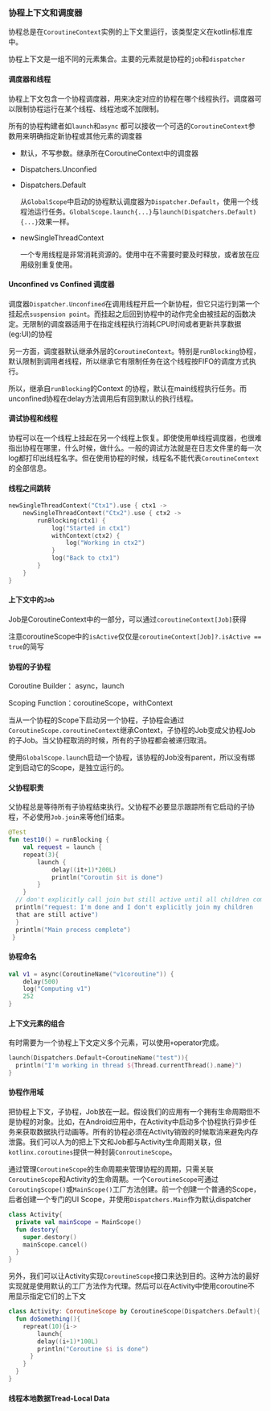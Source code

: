 ### 协程上下文和调度器

协程总是在`CoroutineContext`实例的上下文里运行，该类型定义在kotlin标准库中。

协程上下文是一组不同的元素集合。主要的元素就是协程的`job`和`dispatcher`

#### 调度器和线程

协程上下文包含一个协程调度器，用来决定对应的协程在哪个线程执行。调度器可以限制协程运行在某个线程、线程池或不加限制。

所有的协程构建者如`launch`和`async` 都可以接收一个可选的`CoroutineContext`参数用来明确指定新协程或其他元素的调度器

* 默认，不写参数。继承所在CoroutineContext中的调度器

* Dispatchers.Unconfied

* Dispatchers.Default

  从`GlobalScope`中启动的协程默认调度器为`Dispatcher.Default`，使用一个线程池运行任务。`GlobalScope.launch{...}`与`launch(Dispatchers.Default){...}`效果一样。

* newSingleThreadContext

  一个专用线程是非常消耗资源的。使用中在不需要时要及时释放，或者放在应用级别重复使用。

#### Unconfined  vs Confined 调度器

调度器`Dispatcher.Unconfined`在调用线程开启一个新协程，但它只运行到第一个挂起点`suspension point`。而挂起之后回到协程中的动作完全由被挂起的函数决定。无限制的调度器适用于在指定线程执行消耗CPU时间或者更新共享数据(eg:UI)的协程

另一方面，调度器默认继承外层的`CoroutineContext`。特别是`runBlocking`协程，默认限制到调用者线程，所以继承它有限制任务在这个线程按FIFO的调度方式执行。

所以，继承自`runBlocking`的Context 的协程，默认在main线程执行任务。而unconfined协程在delay方法调用后有回到默认的执行线程。

#### 调试协程和线程

协程可以在一个线程上挂起在另一个线程上恢复。即使使用单线程调度器，也很难指出协程在哪里，什么时候，做什么。一般的调试方法就是在日志文件里的每一次log都打印出线程名字。但在使用协程的时候，线程名不能代表`CoroutineContext`的全部信息。

#### 线程之间跳转

```kotlin
newSingleThreadContext("Ctx1").use { ctx1 ->
    newSingleThreadContext("Ctx2").use { ctx2 ->
        runBlocking(ctx1) {
            log("Started in ctx1")
            withContext(ctx2) {
                log("Working in ctx2")
            }
            log("Back to ctx1")
        }
    }
}
```

####  上下文中的`Job`

Job是CoroutineContext中的一部分，可以通过`coroutineContext[Job]`获得

注意coroutineScope中的`isActive`仅仅是`coroutineContext[Job]?.isActive == true`的简写

#### 协程的子协程

Coroutine Builder： async，launch

Scoping Function：coroutineScope，withContext

当从一个协程的Scope下启动另一个协程，子协程会通过`CoroutineScope.coroutineContext`继承Context，子协程的Job变成父协程Job的子Job。当父协程取消的时候，所有的子协程都会被递归取消。

使用`GlobalScope.launch`启动一个协程，该协程的Job没有parent，所以没有绑定到启动它的Scope，是独立运行的。

#### 父协程职责

父协程总是等待所有子协程结束执行。父协程不必要显示跟踪所有它启动的子协程，不必使用`Job.join`来等他们结束。

```kotlin
@Test
fun test10() = runBlocking {
	val request = launch {
	repeat(3){
		launch {
			delay((it+1)*200L)
			println("Coroutin $it is done")
		}
	}
  // don't explicitly call join but still active until all children complete
  println("request: I'm done and I don't explicitly join my children 
  that are still active")
  }
  println("Main process complete")
 }
```

#### 协程命名

```kotlin
val v1 = async(CoroutineName("v1coroutine")) {
    delay(500)
    log("Computing v1")
    252
}
```

#### 上下文元素的组合

有时需要为一个协程上下文定义多个元素，可以使用`+`operator完成。 

```kotlin
launch(Dispatchers.Default+CoroutineName("test")){
  println("I'm working in thread ${Thread.currentThread().name}")
}
```

#### 协程作用域

把协程上下文，子协程，Job放在一起。假设我们的应用有一个拥有生命周期但不是协程的对象。比如，在Android应用中，在Activity中启动多个协程执行异步任务来获取数据执行动画等。所有的协程必须在Activity销毁的时候取消来避免内存泄露。我们可以人为的把上下文和Job都与Activity生命周期关联，但`kotlinx.coroutines`提供一种封装`ConroutineScope`。

通过管理`CoroutineScope`的生命周期来管理协程的周期，只需关联`CoroutineScope`和Activity的生命周期。一个`CoroutineScope`可通过`CoroutingScope()`或`MainScope()`工厂方法创建。前一个创建一个普通的Scope，后者创建一个专门的UI Scope，并使用`Dispatchers.Main`作为默认dispatcher

```kotlin
class Activity{
  private val mainScope = MainScope()
  fun destory{
    super.destory()
    mainScope.cancel()
  }
}
```

另外，我们可以让Activity实现`CoroutineScope`接口来达到目的。这种方法的最好实现就是使用默认的工厂方法作为代理。然后可以在Activity中使用coroutine不用显示指定它们的上下文

```kotlin
class Activity: CoroutineScope by CoroutineScope(Dispatchers.Default){
  fun doSomething(){
    repreat(10){i->
    	launch{
        delay((i+1)*100L)
        println("Coroutine $i is done")
      }           
    }
  }
}
```

#### 线程本地数据Tread-Local Data



